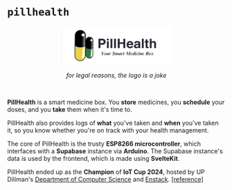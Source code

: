 # `pillhealth`

<div align="center">

<img src="./static/banner.png" alt="PillHealth banner" width="50%" />

_for legal reasons, the logo is a joke_

</div>

<br/>

**PillHealth** is a smart medicine box. You **store** medicines, you **schedule** your doses, and you **take** them when it's time to.

PillHealth also provides logs of **what** you've taken and **when** you've taken it, so you know whether you're on track with your health management.

The core of PillHealth is the trusty **ESP8266 microcontroller**, which interfaces with a **Supabase** instance via **Arduino**. The Supabase instance's data is used by the frontend, which is made using **SvelteKit**.

PillHealth ended up as the **Champion** of **IoT Cup 2024**, hosted by UP Diliman's [Department of Computer Science](https://dcs.upd.edu.ph/) and [Enstack](https://www.enstack.com/?srsltid=AfmBOoorOGdszTT63GqqFQVd6jSPfM-uO9tdw0qW_fz5gSXL9RThQ-Yz). [[reference]](https://dcs.upd.edu.ph/news/iot-cup-2024/)
